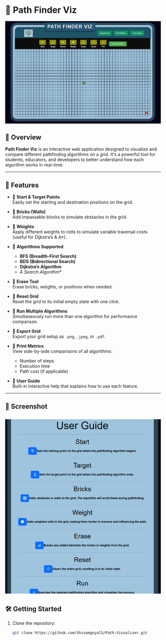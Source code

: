 # 🧭 Path Finder Viz

![Path Finder Viz Screenshot](./Screenshot%202025-07-07%20005346.png)

## 🚀 Overview

**Path Finder Viz** is an interactive web application designed to visualize and compare different pathfinding algorithms on a grid. It's a powerful tool for students, educators, and developers to better understand how each algorithm works in real-time.

---

## 🧰 Features

- 🔹 **Start & Target Points**  
  Easily set the starting and destination positions on the grid.

- 🔹 **Bricks (Walls)**  
  Add impassable blocks to simulate obstacles in the grid.

- 🔹 **Weights**  
  Apply different weights to cells to simulate variable traversal costs (useful for Dijkstra’s & A*).

- 🔹 **Algorithms Supported**
  - **BFS (Breadth-First Search)**
  - **BDS (Bidirectional Search)**
  - **Dijkstra’s Algorithm**
  - **A* Search Algorithm**

- 🔹 **Erase Tool**  
  Erase bricks, weights, or positions when needed.

- 🔹 **Reset Grid**  
  Reset the grid to its initial empty state with one click.

- 🔹 **Run Multiple Algorithms**  
  Simultaneously run more than one algorithm for performance comparison.

- 🔹 **Export Grid**  
  Export your grid setup as `.png`, `.jpeg`, or `.pdf`.

- 🔹 **Print Metrics**  
  View side-by-side comparisons of all algorithms:
  - Number of steps
  - Execution time
  - Path cost (if applicable)

- 🔹 **User Guide**  
  Built-in interactive help that explains how to use each feature.

---

## 📸 Screenshot

![Screenshot](./Screenshot%202025-07-07%20012059.png)
---

## 🛠️ Getting Started

1. Clone the repository:
   ```bash
   git clone https://github.com/Shivamgoyal5/Path-Visualizer.git
